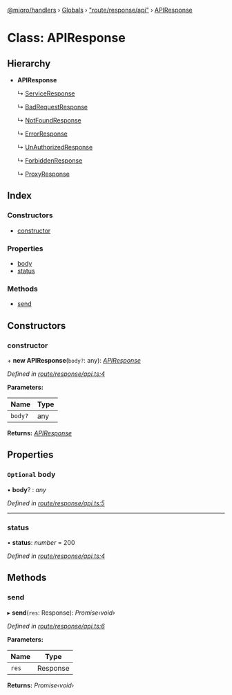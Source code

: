 [@miqro/handlers](../README.md) › [Globals](../globals.md) › ["route/response/api"](../modules/_route_response_api_.md) › [APIResponse](_route_response_api_.apiresponse.md)

# Class: APIResponse

## Hierarchy

* **APIResponse**

  ↳ [ServiceResponse](_route_response_service_.serviceresponse.md)

  ↳ [BadRequestResponse](_route_response_badrequest_.badrequestresponse.md)

  ↳ [NotFoundResponse](_route_response_notfound_.notfoundresponse.md)

  ↳ [ErrorResponse](_route_response_error_.errorresponse.md)

  ↳ [UnAuthorizedResponse](_route_response_unauth_.unauthorizedresponse.md)

  ↳ [ForbiddenResponse](_route_response_forbidden_.forbiddenresponse.md)

  ↳ [ProxyResponse](_route_response_proxy_.proxyresponse.md)

## Index

### Constructors

* [constructor](_route_response_api_.apiresponse.md#constructor)

### Properties

* [body](_route_response_api_.apiresponse.md#optional-body)
* [status](_route_response_api_.apiresponse.md#status)

### Methods

* [send](_route_response_api_.apiresponse.md#send)

## Constructors

###  constructor

\+ **new APIResponse**(`body?`: any): *[APIResponse](_route_response_api_.apiresponse.md)*

*Defined in [route/response/api.ts:4](https://github.com/claukers/miqro-express/blob/0917369/src/route/response/api.ts#L4)*

**Parameters:**

Name | Type |
------ | ------ |
`body?` | any |

**Returns:** *[APIResponse](_route_response_api_.apiresponse.md)*

## Properties

### `Optional` body

• **body**? : *any*

*Defined in [route/response/api.ts:5](https://github.com/claukers/miqro-express/blob/0917369/src/route/response/api.ts#L5)*

___

###  status

• **status**: *number* = 200

*Defined in [route/response/api.ts:4](https://github.com/claukers/miqro-express/blob/0917369/src/route/response/api.ts#L4)*

## Methods

###  send

▸ **send**(`res`: Response): *Promise‹void›*

*Defined in [route/response/api.ts:6](https://github.com/claukers/miqro-express/blob/0917369/src/route/response/api.ts#L6)*

**Parameters:**

Name | Type |
------ | ------ |
`res` | Response |

**Returns:** *Promise‹void›*
